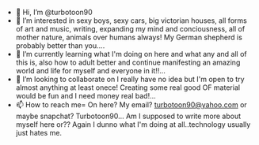 - 👋 Hi, I’m @turbotoon90
- 👀 I’m interested in sexy boys, sexy cars, big victorian houses, all forms of art and music, writing, expanding my mind and conciousness, all of mother nature, animals over humans always! My German shepherd is probably better than you....
- 🌱 I’m currently learning what I'm doing on here and what any and all of this is, also how to adult better and continue manifesting an amazing world and life for myself and everyone in it!!...
- 💞️ I’m looking to collaborate on I really have no idea but I'm open to try almost anything at least onece! Creating some real good OF material would be fun and I need money real bad!...
- 📫 How to reach me= On here? My email? turbotoon90@yahoo.com or maybe snapchat? Turbotoon90...
Am I supposed to write more about myself here or?? Again I dunno what I'm doing at all..technology usually just hates me.
<!---
turbotoon90/turbotoon90 is a ✨ special ✨ repository because its `README.md` (this file) appears on your GitHub profile.
You can click the Preview link to take a look at your changes.
--->

